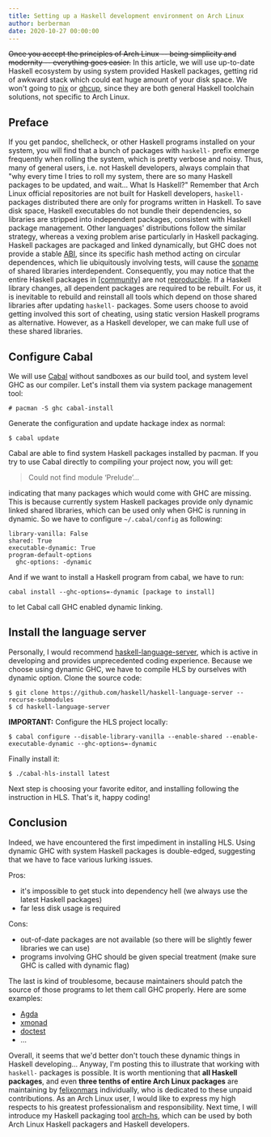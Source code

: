 ```yaml
---
title: Setting up a Haskell development environment on Arch Linux
author: berberman
date: 2020-10-27 00:00:00
---
```


~~Once you accept the principles of Arch Linux -- being simplicity and modernity -- everything goes easier.~~ In this article, we will use up-to-date Haskell ecosystem by using system provided Haskell packages, getting rid of awkward stack which could eat huge amount of your disk space. We won't going to [nix](https://github.com/Gabriel439/haskell-nix) or [ghcup](https://gitlab.haskell.org/haskell/ghcup-hs), since they are both general Haskell toolchain solutions, not specific to Arch Linux.

## Preface

If you get pandoc, shellcheck, or other Haskell programs installed on your system, you will find that a bunch of packages with `haskell-` prefix emerge frequently when rolling the system, which is pretty verbose and noisy. Thus, many of general users, i.e. not Haskell developers, always complain that "why every time I tries to roll my system, there are so many Haskell packages to be updated, and wait... What Is Haskell?" Remember that Arch Linux official repositories are not built for Haskell developers, `haskell-` packages distributed there are only for programs written in Haskell. To save disk space, Haskell executables do not bundle their dependencies, so libraries are stripped into independent packages, consistent with Haskell package management. Other languages' distributions follow the similar strategy, whereas a vexing problem arise particularly in Haskell packaging. Haskell packages are packaged and linked dynamically, but GHC does not provide a stable [ABI](https://en.wikipedia.org/wiki/Application_binary_interface), since its specific hash method acting on circular dependences, which lie ubiquitously involving tests, will cause the [soname](https://en.wikipedia.org/wiki/Soname) of shared libraries interdependent. Consequently, you may notice that the entire Haskell packages in [[community]](https://www.archlinux.org/packages/) are not [reproducible](https://reproducible.archlinux.org/). If a Haskell library changes, all dependent packages are required to be rebuilt. For us, it is inevitable to rebuild and reinstall all tools which depend on those shared libraries after updating `haskell-` packages. Some users choose to avoid getting involved this sort of cheating, using static version Haskell programs as alternative. However, as a Haskell developer, we can make full use of these shared libraries.

## Configure Cabal

We will use [Cabal](https://cabal.readthedocs.io/en/3.2/) without sandboxes as our build tool, and system level GHC as our compiler. Let's install them via system package management tool:

```
# pacman -S ghc cabal-install
```

Generate the configuration and update hackage index as normal:

```
$ cabal update
```

Cabal are able to find system Haskell packages installed by pacman. If you try to use Cabal directly to compiling your project now, you will get:

> Could not find module ‘Prelude’...

indicating that many packages which would come with GHC are missing. This is because currently system Haskell packages provide only dynamic linked shared libraries, which can be used only when GHC is running in dynamic. So we have to configure `~/.cabal/config` as following:

```
library-vanilla: False
shared: True
executable-dynamic: True
program-default-options
  ghc-options: -dynamic
```

And if we want to install a Haskell program from cabal, we have to run:

```
cabal install --ghc-options=-dynamic [package to install]
```

to let Cabal call GHC enabled dynamic linking. 

## Install the language server

Personally, I would recommend [haskell-language-server](https://github.com/haskell/haskell-language-server), which is active in developing and provides unprecedented coding experience. Because we choose using dynamic GHC, we have to compile HLS by ourselves with dynamic option. Clone the source code:

```
$ git clone https://github.com/haskell/haskell-language-server --recurse-submodules
$ cd haskell-language-server
```

**IMPORTANT:** Configure the HLS project locally:

```
$ cabal configure --disable-library-vanilla --enable-shared --enable-executable-dynamic --ghc-options=-dynamic
```

Finally install it:

```
$ ./cabal-hls-install latest
```

Next step is choosing your favorite editor, and installing following the instruction in HLS. That's it, happy coding!

## Conclusion

Indeed, we have encountered the first impediment in installing HLS. Using dynamic GHC with system Haskell packages is double-edged, suggesting that we have to face various lurking issues.

Pros:

* it's impossible to get stuck into dependency hell (we always use the latest Haskell packages)
* far less disk usage is required

Cons:

* out-of-date packages are not available (so there will be slightly fewer libraries we can use)
* programs involving GHC should be given special treatment (make sure GHC is called with dynamic flag)

The last is kind of troublesome, because maintainers should patch the source of those programs to let them call GHC properly. Here are some examples:

* [Agda](https://github.com/archlinux/svntogit-community/blob/59c345b179aee0d71aca0df5974056bb0ac15ae2/trunk/PKGBUILD#L31)
* [xmonad](https://github.com/archlinux/svntogit-community/blob/f06b6574b90addc54a67c664532b8175496e2495/trunk/dynamic-compilation.patch#L8)
* [doctest](https://github.com/archlinux/svntogit-community/blob/833e37fbe6de1f07e106d81e9e0ef9e08f0513ad/trunk/PKGBUILD#L20)
* ...

Overall, it seems that we'd better don't touch these dynamic things in Haskell developing... Anyway, I'm posting this to illustrate that working with `haskell-` packages is possible. It is worth mentioning that **all Haskell packages**, and even **three tenths of entire Arch Linux packages** are maintaining by [felixonmars](https://github.com/felixonmars) individually, who is dedicated to these unpaid contributions. As an Arch Linux user, I would like to express my high respects to his greatest professionalism and responsibility. Next time, I will introduce my Haskell packaging tool [arch-hs](https://github.com/berberman/arch-hs), which can be used by both Arch Linux Haskell packagers and Haskell developers.

